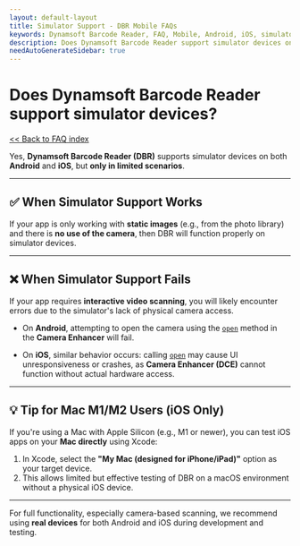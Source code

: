 ```yaml
---
layout: default-layout
title: Simulator Support - DBR Mobile FAQs
keywords: Dynamsoft Barcode Reader, FAQ, Mobile, Android, iOS, simulator, camera, support
description: Does Dynamsoft Barcode Reader support simulator devices on Android and iOS?
needAutoGenerateSidebar: true
---
```


# Does Dynamsoft Barcode Reader support simulator devices?

[<< Back to FAQ index](index.md)

Yes, **Dynamsoft Barcode Reader (DBR)** supports simulator devices on both **Android** and **iOS**, but **only in limited scenarios**.

---

## ✅ When Simulator Support Works

If your app is only working with **static images** (e.g., from the photo library) and there is **no use of the camera**, then DBR will function properly on simulator devices.

---

## ❌ When Simulator Support Fails

If your app requires **interactive video scanning**, you will likely encounter errors due to the simulator's lack of physical camera access.

- On **Android**, attempting to open the camera using the [`open`](https://www.dynamsoft.com/camera-enhancer/docs/mobile/programming/android/primary-api/camera-enhancer.html#open) method in the **Camera Enhancer** will fail.
  
- On **iOS**, similar behavior occurs: calling [`open`](https://www.dynamsoft.com/camera-enhancer/docs/mobile/programming/ios/primary-api/camera-enhancer.html#open) may cause UI unresponsiveness or crashes, as **Camera Enhancer (DCE)** cannot function without actual hardware access.

---

## 💡 Tip for Mac M1/M2 Users (iOS Only)

If you're using a Mac with Apple Silicon (e.g., M1 or newer), you can test iOS apps on your **Mac directly** using Xcode:

1. In Xcode, select the **"My Mac (designed for iPhone/iPad)"** option as your target device.
2. This allows limited but effective testing of DBR on a macOS environment without a physical iOS device.

---

For full functionality, especially camera-based scanning, we recommend using **real devices** for both Android and iOS during development and testing.
